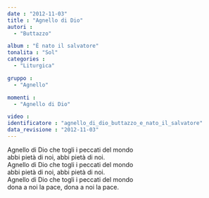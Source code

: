```yaml
---
date : "2012-11-03"
title : "Agnello di Dio"
autori : 
  - "Buttazzo"

album : "È nato il salvatore"
tonalita : "Sol"
categories : 
  - "Liturgica"

gruppo : 
  - "Agnello"

momenti : 
  - "Agnello di Dio"

video : 
identificatore : "agnello_di_dio_buttazzo_e_nato_il_salvatore"
data_revisione : "2012-11-03"
---
```

  
  
  
  
  
  
  
  
  
Agnello di Dio che togli i peccati del mondo   
abbi pietà di noi, abbi pietà di noi.  
Agnello di Dio che togli i peccati del mondo   
abbi pietà di noi, abbi pietà di noi.   
Agnello di Dio che togli i peccati del mondo  
dona a noi la pace, dona a noi la pace.   
  
  
  
